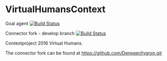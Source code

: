 # VirtualHumansContext
Goal agent
[![Build Status](https://travis-ci.org/Denpeer/VirtualHumansContext.svg?branch=master)](https://travis-ci.org/Denpeer/VirtualHumansContext)

Connector fork - develop branch
[![Build Status](https://travis-ci.org/Denpeer/tygron.svg?branch=develop)](https://travis-ci.org/Denpeer/tygron/branches)

Contextproject 2016 Virtual Humans.

The connector fork can be found at https://github.com/Denpeer/tygron.git
